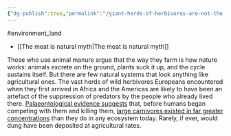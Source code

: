 ```yaml
---
{"dg-publish":true,"permalink":"/giant-herds-of-herbivores-are-not-the-natural-state-of-things/","tags":["wild_animals"],"created":"2025-10-23T17:42:47.718+01:00","updated":"2025-10-23T19:20:34.070+01:00"}
---
```


#environment_land 

- [[The meat is natural myth\|The meat is natural myth]]

Those who use animal manure argue that the way they farm is how nature works: animals excrete on the ground, plants suck it up, and the cycle sustains itself. But there are few natural systems that look anything like agricultural ones. The vast herds of wild herbivores Europeans encountered when they first arrived in Africa and the Americas are likely to have been an artefact of the suppression of predators by the people who already lived there. [Palaeontological evidence suggests](https://doi.org/10.1080/02724630903413016) that, before humans began competing with them and killing them, [large carnivores existed in far greater concentrations](https://www.theguardian.com/commentisfree/2014/mar/24/humans-diminutive-monster-destruction) than they do in any ecosystem today. Rarely, if ever, would dung have been deposited at agricultural rates.